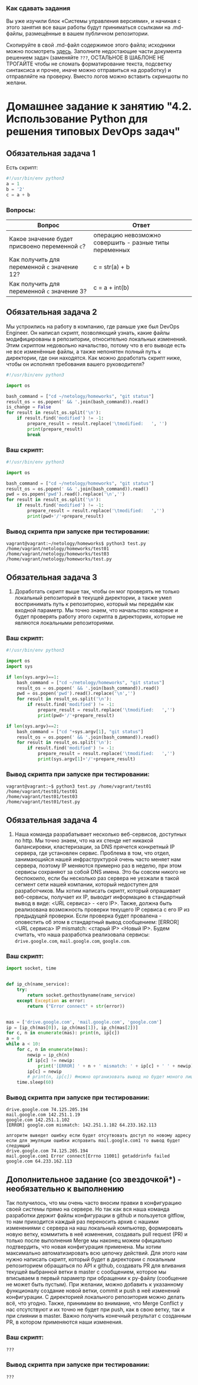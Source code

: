 ### Как сдавать задания

Вы уже изучили блок «Системы управления версиями», и начиная с этого занятия все ваши работы будут приниматься ссылками на .md-файлы, размещённые в вашем публичном репозитории.

Скопируйте в свой .md-файл содержимое этого файла; исходники можно посмотреть [здесь](https://raw.githubusercontent.com/netology-code/sysadm-homeworks/devsys10/04-script-02-py/README.md). Заполните недостающие части документа решением задач (заменяйте `???`, ОСТАЛЬНОЕ В ШАБЛОНЕ НЕ ТРОГАЙТЕ чтобы не сломать форматирование текста, подсветку синтаксиса и прочее, иначе можно отправиться на доработку) и отправляйте на проверку. Вместо логов можно вставить скриншоты по желани.

# Домашнее задание к занятию "4.2. Использование Python для решения типовых DevOps задач"

## Обязательная задача 1

Есть скрипт:
```python
#!/usr/bin/env python3
a = 1
b = '2'
c = a + b
```

### Вопросы:
| Вопрос  | Ответ |
| ------------- | ------------- |
| Какое значение будет присвоено переменной `c`?  | операцию невозможно совершить - разные типы переменных  |
| Как получить для переменной `c` значение 12?  | c = str(a) + b |
| Как получить для переменной `c` значение 3?  | c = a + int(b)  |

## Обязательная задача 2
Мы устроились на работу в компанию, где раньше уже был DevOps Engineer. Он написал скрипт, позволяющий узнать, какие файлы модифицированы в репозитории, относительно локальных изменений. Этим скриптом недовольно начальство, потому что в его выводе есть не все изменённые файлы, а также непонятен полный путь к директории, где они находятся. Как можно доработать скрипт ниже, чтобы он исполнял требования вашего руководителя?

```python
#!/usr/bin/env python3

import os

bash_command = ["cd ~/netology/homeworks", "git status"]
result_os = os.popen(' && '.join(bash_command)).read()
is_change = False
for result in result_os.split('\n'):
    if result.find('modified') != -1:
        prepare_result = result.replace('\tmodified:   ', '')
        print(prepare_result)
        break
```

### Ваш скрипт:
```python
#!/usr/bin/env python3

import os

bash_command = ["cd ~/netology/homeworks", "git status"]
result_os = os.popen(' && '.join(bash_command)).read()
pwd = os.popen('pwd').read().replace('\n','')
for result in result_os.split('\n'):
    if result.find('modified') != -1:
        prepare_result = result.replace('\tmodified:   ','')
        print(pwd+'/'+prepare_result)
```

### Вывод скрипта при запуске при тестировании:
```
vagrant@vagrant:~/netology/homeworks$ python3 test.py
/home/vagrant/netology/homeworks/test01
/home/vagrant/netology/homeworks/test03
/home/vagrant/netology/homeworks/test.py

```

## Обязательная задача 3
1. Доработать скрипт выше так, чтобы он мог проверять не только локальный репозиторий в текущей директории, а также умел воспринимать путь к репозиторию, который мы передаём как входной параметр. Мы точно знаем, что начальство коварное и будет проверять работу этого скрипта в директориях, которые не являются локальными репозиториями.

### Ваш скрипт:
```python
#!/usr/bin/env python3

import os
import sys

if len(sys.argv)==1:
    bash_command = ["cd ~/netology/homeworks", "git status"]
    result_os = os.popen(' && '.join(bash_command)).read()
    pwd = os.popen('pwd').read().replace('\n','')
    for result in result_os.split('\n'):
        if result.find('modified') != -1:
            prepare_result = result.replace('\tmodified:   ','')
            print(pwd+'/'+prepare_result)

if len(sys.argv)==2:
    bash_command = ["cd "+sys.argv[1], "git status"]
    result_os = os.popen(' && '.join(bash_command)).read()
    for result in result_os.split('\n'):
        if result.find('modified') != -1:
            prepare_result = result.replace('\tmodified:   ','')
            print(sys.argv[1]+'/'+prepare_result)
```

### Вывод скрипта при запуске при тестировании:
```
vagrant@vagrant:~$ python3 test.py /home/vagrant/test01
/home/vagrant/test01/test01
/home/vagrant/test01/test03
/home/vagrant/test01/test.py
```

## Обязательная задача 4
1. Наша команда разрабатывает несколько веб-сервисов, доступных по http. Мы точно знаем, что на их стенде нет никакой балансировки, кластеризации, за DNS прячется конкретный IP сервера, где установлен сервис. Проблема в том, что отдел, занимающийся нашей инфраструктурой очень часто меняет нам сервера, поэтому IP меняются примерно раз в неделю, при этом сервисы сохраняют за собой DNS имена. Это бы совсем никого не беспокоило, если бы несколько раз сервера не уезжали в такой сегмент сети нашей компании, который недоступен для разработчиков. Мы хотим написать скрипт, который опрашивает веб-сервисы, получает их IP, выводит информацию в стандартный вывод в виде: <URL сервиса> - <его IP>. Также, должна быть реализована возможность проверки текущего IP сервиса c его IP из предыдущей проверки. Если проверка будет провалена - оповестить об этом в стандартный вывод сообщением: [ERROR] <URL сервиса> IP mismatch: <старый IP> <Новый IP>. Будем считать, что наша разработка реализовала сервисы: `drive.google.com`, `mail.google.com`, `google.com`.

### Ваш скрипт:
```python
import socket, time


def ip_ch(name_service):
    try:
        return socket.gethostbyname(name_service)
    except Exception as error:
        return ("Error connect" + str(error))


mas = ['drive.google.com', 'mail.google.com', 'google.com']
ip = [ip_ch(mas[0]), ip_ch(mas[1]), ip_ch(mas[2])]
for c, n in enumerate(mas): print(n, ip[c])
a = 0
while a < 10:
    for c, n in enumerate(mas):
        newip = ip_ch(n)
        if ip[c] != newip:
            print('[ERROR] ' + n + ' mismatch: ' + ip[c] + ' ' + newip)
        ip[c] = newip
        # print(n, ip[c]) #можно организовать вывод но будет моного лишних данных
    time.sleep(60)
```

### Вывод скрипта при запуске при тестировании:
```
drive.google.com 74.125.205.194
mail.google.com 142.251.1.19
google.com 142.251.1.102
[ERROR] google.com mismatch: 142.251.1.102 64.233.162.113

алгоритм выведет ошибку если будет отсутвовать доступ по новому адресу
если для эмуляции ошибки исправить mail.google.com1 то вывод будет следующий
drive.google.com 74.125.205.194
mail.google.com1 Error connect[Errno 11001] getaddrinfo failed
google.com 64.233.162.113
```

## Дополнительное задание (со звездочкой*) - необязательно к выполнению

Так получилось, что мы очень часто вносим правки в конфигурацию своей системы прямо на сервере. Но так как вся наша команда разработки держит файлы конфигурации в github и пользуется gitflow, то нам приходится каждый раз переносить архив с нашими изменениями с сервера на наш локальный компьютер, формировать новую ветку, коммитить в неё изменения, создавать pull request (PR) и только после выполнения Merge мы наконец можем официально подтвердить, что новая конфигурация применена. Мы хотим максимально автоматизировать всю цепочку действий. Для этого нам нужно написать скрипт, который будет в директории с локальным репозиторием обращаться по API к github, создавать PR для вливания текущей выбранной ветки в master с сообщением, которое мы вписываем в первый параметр при обращении к py-файлу (сообщение не может быть пустым). При желании, можно добавить к указанному функционалу создание новой ветки, commit и push в неё изменений конфигурации. С директорией локального репозитория можно делать всё, что угодно. Также, принимаем во внимание, что Merge Conflict у нас отсутствуют и их точно не будет при push, как в свою ветку, так и при слиянии в master. Важно получить конечный результат с созданным PR, в котором применяются наши изменения. 

### Ваш скрипт:
```python
???
```

### Вывод скрипта при запуске при тестировании:
```
???
```
